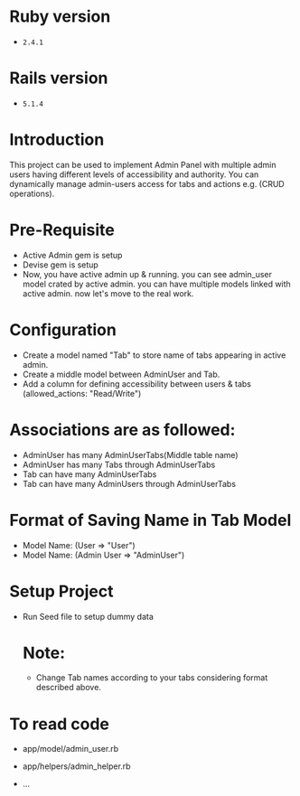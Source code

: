 
# Ruby version
* `2.4.1`

# Rails version
* `5.1.4`

# Introduction
This project can be used to implement Admin Panel with multiple admin users having different levels of accessibility and authority. You can dynamically manage admin-users access for tabs and actions e.g. (CRUD operations). 

# Pre-Requisite
* Active Admin gem is setup
* Devise gem is setup
* Now, you have active admin up & running. you can see admin_user model crated by active admin. you can have multiple models   linked with active admin. now let's move to the real work. 

# Configuration
* Create a model named "Tab" to store name of tabs appearing in active admin.
* Create a middle model between AdminUser and Tab.
* Add a column for defining accessibility between users & tabs (allowed_actions: "Read/Write")

# Associations are as followed:
* AdminUser has many AdminUserTabs(Middle table name)
* AdminUser has many Tabs through AdminUserTabs
* Tab can have many AdminUserTabs
* Tab can have many AdminUsers through AdminUserTabs

# Format of Saving Name in Tab Model
* Model Name: (User => "User")
* Model Name: (Admin User => "AdminUser")

# Setup Project
* Run Seed file to setup dummy data
  # Note: 
  * Change Tab names according to your tabs considering format described above.
 
# To read code
* app/model/admin_user.rb
* app/helpers/admin_helper.rb


* ...
